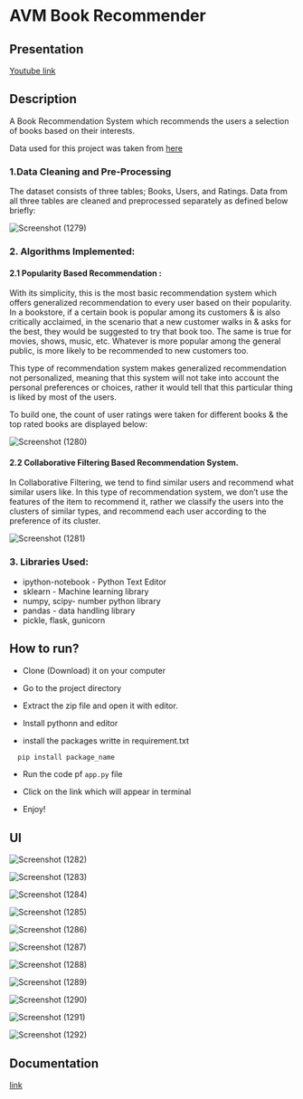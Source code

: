 
# AVM Book Recommender

## Presentation
[Youtube link](https://www.youtube.com/watch?v=rdklwA2dxyI)

## Description
A Book Recommendation System which recommends the users a selection of books based on their interests.

Data used for this project was taken from [here](https://www.kaggle.com/datasets/arashnic/book-recommendation-dataset)

### 1.Data Cleaning and Pre-Processing
The dataset consists of three tables; Books, Users, and Ratings. Data from all three tables are cleaned and preprocessed separately as defined below briefly:

![Screenshot (1279)](https://user-images.githubusercontent.com/102828957/170858262-ae32a14a-5220-4b1d-b822-abd41ad90721.png)

### 2. Algorithms Implemented:

#### 2.1 Popularity Based Recommendation :

With its simplicity, this is the most basic recommendation system which offers generalized recommendation to every user based on their popularity. In a bookstore, if a certain book is popular among its customers & is also critically acclaimed, in the scenario that a new customer walks in & asks for the best, they would be suggested to try that book too. The same is true for movies, shows, music, etc. Whatever is more popular among the general public, is more likely to be recommended to new customers too.

This type of recommendation system makes generalized recommendation not personalized, meaning that this system will not take into account the personal preferences or choices, rather it would tell that this particular thing is liked by most of the users.

To build one, the count of user ratings were taken for different books & the top rated books are displayed below:

![Screenshot (1280)](https://user-images.githubusercontent.com/102828957/170858474-5246812e-19ff-4c9f-9849-c0e6fffd3f0c.png)



#### 2.2 Collaborative Filtering Based Recommendation System.
In Collaborative Filtering, we tend to find similar users and recommend what similar users like. In this type of recommendation system, we don’t use the features of the item to recommend it, rather we classify the users into the clusters of similar types, and recommend each user according to the preference of its cluster.

![Screenshot (1281)](https://user-images.githubusercontent.com/102828957/170858659-f9298ed1-5e6d-4a81-924a-c89e6d3e2776.png)

### 3. Libraries Used:
- ipython-notebook - Python Text Editor
- sklearn - Machine learning library
- numpy, scipy- number python library
- pandas - data handling library
- pickle, flask, gunicorn
## How to run?
- Clone (Download) it on your computer

- Go to the project directory

- Extract the zip file and open it with editor.

- Install pythonn and editor

- install the packages writte in requirement.txt

```bash
  pip install package_name
```

- Run the code pf `app.py` file

- Click on the link which will appear in terminal

- Enjoy!


## UI 
![Screenshot (1282)](https://user-images.githubusercontent.com/102828957/170859732-4ea03888-3b6d-44f6-b54f-d68546932f2d.png)

![Screenshot (1283)](https://user-images.githubusercontent.com/102828957/170859739-ffecabd4-4096-451c-bde7-2ad90eb3b353.png)

![Screenshot (1284)](https://user-images.githubusercontent.com/102828957/170859760-ff191188-1497-4f9a-9c8a-8ea9c77fac28.png)

![Screenshot (1285)](https://user-images.githubusercontent.com/102828957/170859820-d932b364-4282-4fbb-94ec-50b82f21b1fe.png)

![Screenshot (1286)](https://user-images.githubusercontent.com/102828957/170859769-bc8162f3-c7ad-4807-a911-434034a16534.png)

![Screenshot (1287)](https://user-images.githubusercontent.com/102828957/170859843-2e748572-2ac8-4dff-825e-4567d9c2e75e.png)

![Screenshot (1288)](https://user-images.githubusercontent.com/102828957/170859848-7b6626ef-abc4-4ba1-8aef-1ea785bd8fdb.png)

![Screenshot (1289)](https://user-images.githubusercontent.com/102828957/170859872-3267b64c-2787-4165-8055-dedb39fdb30c.png)

![Screenshot (1290)](https://user-images.githubusercontent.com/102828957/170859907-736b6a64-fa01-4637-86eb-3b0e4d84f72c.png)

![Screenshot (1291)](https://user-images.githubusercontent.com/102828957/170859877-2d1c7ebc-5927-4317-afcc-ae4944363457.png)

![Screenshot (1292)](https://user-images.githubusercontent.com/102828957/170859880-47e3114a-cdf5-45ab-aef5-1a79a26b1a77.png)

## Documentation
[link](https://docs.google.com/document/d/1I6EbrpVH3AzW8tz2JYAEUYAsufXCpcyR6dckr4Ig3_0/edit)
